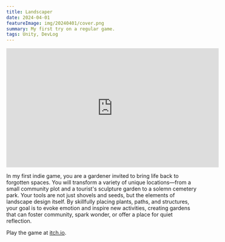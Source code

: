```yaml
---
title: Landscaper
date: 2024-04-01
featureImage: img/20240401/cover.png
summary: My first try on a regular game.
tags: Unity, DevLog
---
```


<div class="video-container">
<iframe width="560" height="315" src="https://www.youtube.com/embed/gIKkjwQfty0?si=GSfmdWU9SVO_rJp3" title="YouTube video player" frameborder="0" allow="accelerometer; autoplay; clipboard-write; encrypted-media; gyroscope; picture-in-picture; web-share" referrerpolicy="strict-origin-when-cross-origin" allowfullscreen></iframe>
</div>

In my first indie game, you are a gardener invited to bring life back to forgotten spaces. You will transform a variety of unique locations—from a small community plot and a tourist's sculpture garden to a solemn cemetery park. Your tools are not just shovels and seeds, but the elements of landscape design itself. By skillfully placing plants, paths, and structures, your goal is to evoke emotion and inspire new activities, creating gardens that can foster community, spark wonder, or offer a place for quiet reflection.

Play the game at [itch.io](https://hannnnnn1.itch.io/ghost-hunter-hunter).